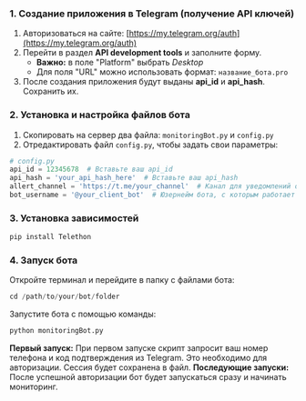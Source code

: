 ### 1. Создание приложения в Telegram (получение API ключей)

1. Авторизоваться на сайте: [https://my.telegram.org/auth](https://my.telegram.org/auth)
2. Перейти в раздел **API development tools** и заполните форму.
   - **Важно:** в поле "Platform" выбрать *Desktop*
   - Для поля "URL" можно использовать формат: `название_бота.pro`
3. После создания приложения будут выданы **api_id** и **api_hash**. Сохранить их.

### 2. Установка и настройка файлов бота

1. Скопировать на сервер два файла: `monitoringBot.py` и `config.py`
2. Отредактировать файл `config.py`, чтобы задать свои параметры:

```python
# config.py
api_id = 12345678  # Вставьте ваш api_id
api_hash = 'your_api_hash_here'  # Вставьте ваш api_hash
allert_channel = 'https://t.me/your_channel'  # Канал для уведомлений о сбоях
bot_username = '@your_client_bot'  # Юзернейм бота, с которым работает клиент
```

### 3. Установка зависимостей
```python
pip install Telethon
```

### 4. Запуск бота
Откройте терминал и перейдите в папку с файлами бота:
```python
cd /path/to/your/bot/folder
```
Запустите бота с помощью команды: 
```python
python monitoringBot.py
```

**Первый запуск:** При первом запуске скрипт запросит ваш номер телефона и код подтверждения из Telegram. Это необходимо для авторизации. Сессия будет сохранена в файл.
**Последующие запуски:** После успешной авторизации бот будет запускаться сразу и начинать мониторинг.
